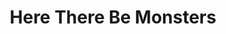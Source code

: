 ---
layout: songs-full
title: Here There Be Monsters
short_name: here-there-be-monsters

song_name: Here There Be Monsters
song_description: Here There Be Monsters slithers in like a half-remembered nightmare from a crooked carnival—equal parts spectacle and warning. Twisted melodies sway on a tightrope above chaos, while the lyrics mutter folklore through a cracked megaphone. It’s the kind of song that feels like it’s watching you back, grinning through sharpened teeth and beckoning you just a little deeper into the woods.

spotify_id: 5PFBqSxHGE7R0hValZBg94
apple_music_link: https://music.apple.com/us/album/the-cryptozoologist-single/1704963980
youtube_link: https://youtu.be/94hfl62wlGY

lyrics: |-
    #### Verse 1
    Welcome, dear traveler, fearful, alone
    Although welcomes are meaningless, strange, and unknown
    In this terrible place. The look on your face
    Says you’re rather put off by this desolate waste

    The mothers and kids have abandoned their homes
    For the ivy is worming its way through the bones
    Of the fathers that fought and then came to not
    At betentacled limbs. Bemoan them with hymns that say

    #### Chorus
    Here there be monsters
    And there there, my dear, we all die
    And this town is a frightening place
    So watch your step and hold your breath
    Because here there be monsters

    #### Verse 2
    In the dark of the woods, by the light of the eyes
    Of the peekers that peek and the criers that cry
    Hear the claws of the clickers that clack on the trees
    To the quickening beat of your heart and your pleas

    They'll crack in your head and they’ll crawl in your mind
    And they'll pull out the sinew and sins that they find
    Twist them around like hideous crowns
    And wear them like robes, and nobody knows why, but

    #### Chorus

    #### Verse 3
    Why are you listening still to our song
    While these monsters advance in their devilish throng
    There's one at your toes that’s beginning to eat
    While you stand there quite foolishly tapping your feet

    High tail and run for it, straight through the morning
    Yea, that is the gist of this melodic warning:
    A horrible death does await if you stay
    So run away, far away, go away, by the way…

    #### Chorus


song_credits: |-
    Produced by <a href="https://cloverleaf.audio" target="_blank">Cloverleaf Audio-Visual</a>, Saint Paul MN
    Recording & Mix Engineer: Matt Ebso
    Mastering Engineer: Greg Reierson
---